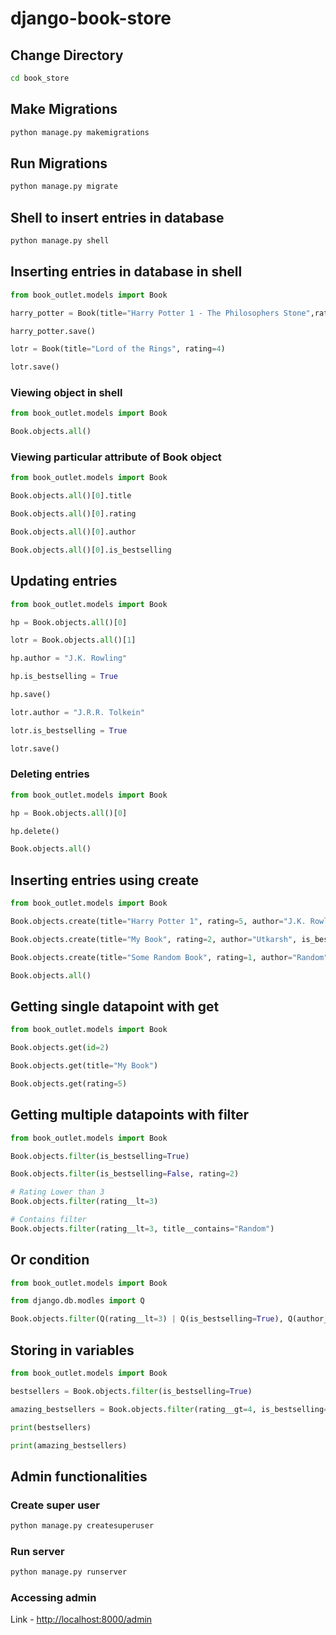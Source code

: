 # django-book-store

## Change Directory

~~~cmd
cd book_store
~~~

## Make Migrations

~~~cmd
python manage.py makemigrations
~~~

## Run Migrations

~~~cmd
python manage.py migrate
~~~

## Shell to insert entries in database

~~~cmd
python manage.py shell
~~~

## Inserting entries in database in shell

~~~python
from book_outlet.models import Book

harry_potter = Book(title="Harry Potter 1 - The Philosophers Stone",rating=5)

harry_potter.save()

lotr = Book(title="Lord of the Rings", rating=4)

lotr.save()
~~~

### Viewing object in shell

~~~python
from book_outlet.models import Book

Book.objects.all()
~~~

### Viewing particular attribute of Book object

~~~python
from book_outlet.models import Book

Book.objects.all()[0].title

Book.objects.all()[0].rating

Book.objects.all()[0].author

Book.objects.all()[0].is_bestselling
~~~

## Updating entries

~~~python
from book_outlet.models import Book

hp = Book.objects.all()[0]

lotr = Book.objects.all()[1]

hp.author = "J.K. Rowling"

hp.is_bestselling = True

hp.save()

lotr.author = "J.R.R. Tolkein"

lotr.is_bestselling = True

lotr.save()
~~~

### Deleting entries

~~~python
from book_outlet.models import Book

hp = Book.objects.all()[0]

hp.delete()

Book.objects.all()
~~~

## Inserting entries using create

~~~python
from book_outlet.models import Book

Book.objects.create(title="Harry Potter 1", rating=5, author="J.K. Rowling", is_bestselling=True)

Book.objects.create(title="My Book", rating=2, author="Utkarsh", is_bestselling=False)

Book.objects.create(title="Some Random Book", rating=1, author="Random", is_bestselling=False)  

Book.objects.all()
~~~

## Getting single datapoint with get

~~~python 
from book_outlet.models import Book

Book.objects.get(id=2)

Book.objects.get(title="My Book")

Book.objects.get(rating=5)
~~~

## Getting multiple datapoints with filter

~~~python 
from book_outlet.models import Book

Book.objects.filter(is_bestselling=True)

Book.objects.filter(is_bestselling=False, rating=2)

# Rating Lower than 3 
Book.objects.filter(rating__lt=3)

# Contains filter
Book.objects.filter(rating__lt=3, title__contains="Random")
~~~

## Or condition

~~~python 
from book_outlet.models import Book

from django.db.modles import Q

Book.objects.filter(Q(rating__lt=3) | Q(is_bestselling=True), Q(author__contains="Rowling"))
~~~

## Storing in variables

~~~python 
from book_outlet.models import Book

bestsellers = Book.objects.filter(is_bestselling=True)

amazing_bestsellers = Book.objects.filter(rating__gt=4, is_bestselling=True)

print(bestsellers)

print(amazing_bestsellers)
~~~

## Admin functionalities

### Create super user

~~~cmd
python manage.py createsuperuser
~~~

### Run server

~~~cmd
python manage.py runserver
~~~

### Accessing admin

Link - [http://localhost:8000/admin](http://localhost:8000/admin)